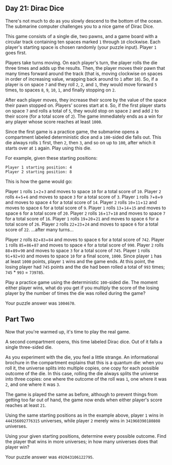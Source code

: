 ## Day 21: Dirac Dice
There's not much to do as you slowly descend to the bottom of the ocean. The submarine computer challenges you to a nice game of Dirac Dice.

This game consists of a single die, two pawns, and a game board with a circular track containing ten spaces marked `1` through `10` clockwise. Each player's starting space is chosen randomly (your puzzle input). Player `1` goes first.

Players take turns moving. On each player's turn, the player rolls the die three times and adds up the results. Then, the player moves their pawn that many times forward around the track (that is, moving clockwise on spaces in order of increasing value, wrapping back around to `1` after `10`). So, if a player is on space `7` and they roll `2`, `2`, and `1`, they would move forward `5` times, to spaces `8`, `9`, `10`, `1`, and finally stopping on `2`.

After each player moves, they increase their score by the value of the space their pawn stopped on. Players' scores start at `0`. So, if the first player starts on space `7` and rolls a total of `5`, they would stop on space `2` and add `2` to their score (for a total score of `2`). The game immediately ends as a win for any player whose score reaches at least `1000`.

Since the first game is a practice game, the submarine opens a compartment labeled deterministic dice and a `100`-sided die falls out. This die always rolls `1` first, then `2`, then `3`, and so on up to `100`, after which it starts over at `1` again. Play using this die.

For example, given these starting positions:

```
Player 1 starting position: 4
Player 2 starting position: 8
```

This is how the game would go:

Player `1` rolls `1`+`2`+`3` and moves to space `10` for a total score of `10`.
Player `2` rolls `4`+`5`+`6` and moves to space `3` for a total score of `3`.
Player `1` rolls `7`+`8`+`9` and moves to space `4` for a total score of `14`.
Player `2` rolls `10`+`11`+`12` and moves to space `6` for a total score of `9`.
Player `1` rolls `13`+`14`+`15` and moves to space `6` for a total score of `20`.
Player `2` rolls `16`+`17`+`18` and moves to space `7` for a total score of `16`.
Player `1` rolls `19`+`20`+`21` and moves to space `6` for a total score of `26`.
Player `2` rolls `22`+`23`+`24` and moves to space `6` for a total score of `22`.
...after many turns...

Player `2` rolls `82`+`83`+`84` and moves to space `6` for a total score of `742`.
Player `1` rolls `85`+`86`+`87` and moves to space `4` for a total score of `990`.
Player `2` rolls `88`+`89`+`90` and moves to space `3` for a total score of `745`.
Player `1` rolls `91`+`92`+`93` and moves to space `10` for a final score, `1000`.
Since player `1` has at least `1000` points, player `1` wins and the game ends. At this point, the losing player had `745` points and the die had been rolled a total of `993` times; `745` * `993` = `739785`.

Play a practice game using the deterministic `100`-sided die. The moment either player wins, what do you get if you multiply the score of the losing player by the number of times the die was rolled during the game?

Your puzzle answer was `1004670`.

## Part Two
Now that you're warmed up, it's time to play the real game.

A second compartment opens, this time labeled Dirac dice. Out of it falls a single three-sided die.

As you experiment with the die, you feel a little strange. An informational brochure in the compartment explains that this is a quantum die: when you roll it, the universe splits into multiple copies, one copy for each possible outcome of the die. In this case, rolling the die always splits the universe into three copies: one where the outcome of the roll was `1`, one where it was `2`, and one where it was `3`.

The game is played the same as before, although to prevent things from getting too far out of hand, the game now ends when either player's score reaches at least `21`.

Using the same starting positions as in the example above, player `1` wins in `444356092776315` universes, while player `2` merely wins in `341960390180808` universes.

Using your given starting positions, determine every possible outcome. Find the player that wins in more universes; in how many universes does that player win?

Your puzzle answer was `492043106122795`.